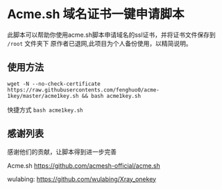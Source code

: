 # Acme.sh 域名证书一键申请脚本

此脚本可以帮助你使用acme.sh脚本申请域名的ssl证书，并将证书文件保存到 `/root` 文件夹下
原作者已退网,此项目为个人备份使用，以精简说明。

## 使用方法

```shell
wget -N --no-check-certificate https://raw.githubusercontents.com/fenghuo0/acme-1key/master/acme1key.sh && bash acme1key.sh
```

快捷方式 `bash acme1key.sh`

## 感谢列表

感谢他们的贡献，让脚本得到进一步完善

Acme.sh https://github.com/acmesh-official/acme.sh

wulabing: https://github.com/wulabing/Xray_onekey
